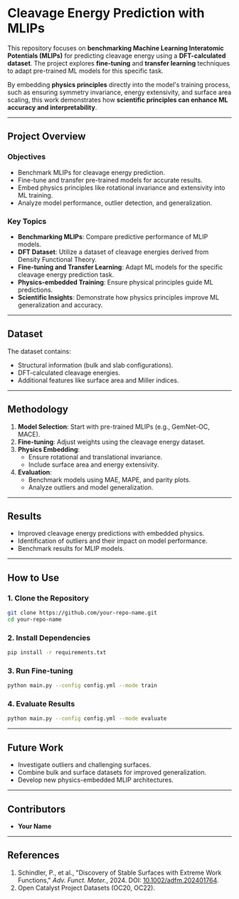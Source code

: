 # Cleavage Energy Prediction with MLIPs

This repository focuses on **benchmarking Machine Learning Interatomic Potentials (MLIPs)** for predicting cleavage energy using a **DFT-calculated dataset**. The project explores **fine-tuning** and **transfer learning** techniques to adapt pre-trained ML models for this specific task.

By embedding **physics principles** directly into the model's training process, such as ensuring symmetry invariance, energy extensivity, and surface area scaling, this work demonstrates how **scientific principles can enhance ML accuracy and interpretability**.

---

## Project Overview

### Objectives
- Benchmark MLIPs for cleavage energy prediction.
- Fine-tune and transfer pre-trained models for accurate results.
- Embed physics principles like rotational invariance and extensivity into ML training.
- Analyze model performance, outlier detection, and generalization.

### Key Topics
- **Benchmarking MLIPs**: Compare predictive performance of MLIP models.
- **DFT Dataset**: Utilize a dataset of cleavage energies derived from Density Functional Theory.
- **Fine-tuning and Transfer Learning**: Adapt ML models for the specific cleavage energy prediction task.
- **Physics-embedded Training**: Ensure physical principles guide ML predictions.
- **Scientific Insights**: Demonstrate how physics principles improve ML generalization and accuracy.

---

## Dataset
The dataset contains:
- Structural information (bulk and slab configurations).
- DFT-calculated cleavage energies.
- Additional features like surface area and Miller indices.

---

## Methodology
1. **Model Selection**: Start with pre-trained MLIPs (e.g., GemNet-OC, MACE).
2. **Fine-tuning**: Adjust weights using the cleavage energy dataset.
3. **Physics Embedding**:
   - Ensure rotational and translational invariance.
   - Include surface area and energy extensivity.
4. **Evaluation**:
   - Benchmark models using MAE, MAPE, and parity plots.
   - Analyze outliers and model generalization.

---

## Results
- Improved cleavage energy predictions with embedded physics.
- Identification of outliers and their impact on model performance.
- Benchmark results for MLIP models.

---

## How to Use

### 1. Clone the Repository
```bash
git clone https://github.com/your-repo-name.git
cd your-repo-name
```

### 2. Install Dependencies
```bash
pip install -r requirements.txt
```

### 3. Run Fine-tuning
```bash
python main.py --config config.yml --mode train
```

### 4. Evaluate Results
```bash
python main.py --config config.yml --mode evaluate
```

---

## Future Work
- Investigate outliers and challenging surfaces.
- Combine bulk and surface datasets for improved generalization.
- Develop new physics-embedded MLIP architectures.

---

## Contributors
- **Your Name**

---

## References
1. Schindler, P., et al., "Discovery of Stable Surfaces with Extreme Work Functions," *Adv. Funct. Mater.*, 2024. DOI: [10.1002/adfm.202401764](https://doi.org/10.1002/adfm.202401764).
2. Open Catalyst Project Datasets (OC20, OC22).
